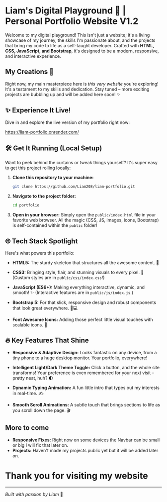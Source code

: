 # Liam's Digital Playground 🚀 | Personal Portfolio Website V1.2

Welcome to my digital playground! This isn't just a website; it's a living showcase of my journey, the skills I'm passionate about, and the projects that bring my code to life as a self-taught developer. Crafted with **HTML, CSS, JavaScript, and Bootstrap**, it's designed to be a modern, responsive, and interactive experience.

## My Creations 🌟

Right now, my main masterpiece here is *this very website* you're exploring! It's a testament to my skills and dedication.
Stay tuned – more exciting projects are bubbling up and will be added here soon! ✨

## ✨ Experience It Live!

Dive in and explore the live version of my portfolio right now:

<https://liam-portfolio.onrender.com/>

## 🛠️ Get It Running (Local Setup)

Want to peek behind the curtains or tweak things yourself? It's super easy to get this project rolling locally:

1.  **Clone this repository to your machine:**

    ```bash
    git clone https://github.com/Liam208/liam-portfolio.git
    ```

2.  **Navigate to the project folder:**

    ```bash
    cd portfolio
    ```

3.  **Open in your browser:**
    Simply open the `public/index.html` file in your favorite web browser. All the magic (CSS, JS, images, icons, Bootstrap) is self-contained within the `public` folder!

## 🌐 Tech Stack Spotlight

Here's what powers this portfolio:

* **HTML5:** The sturdy skeleton that structures all the awesome content. 🦴

* **CSS3:** Bringing style, flair, and stunning visuals to every pixel. 🎨 (Custom styles are in `public/css/index.css`!)

* **JavaScript (ES6+):** Making everything interactive, dynamic, and smooth! ✨ (Interactive features are in `public/js/index.js`.)

* **Bootstrap 5:** For that slick, responsive design and robust components that look great everywhere. 📱💻

* **Font Awesome Icons:** Adding those perfect little visual touches with scalable icons. 🌟

## 🔥 Key Features That Shine

* **Responsive & Adaptive Design:** Looks fantastic on any device, from a tiny phone to a huge desktop monitor. Your portfolio, everywhere!

* **Intelligent Light/Dark Theme Toggle:** Click a button, and the whole site transforms! Your preference is even remembered for your next visit – pretty neat, huh? 🌓

* **Dynamic Typing Animation:** A fun little intro that types out my interests in real-time. ✍️

* **Smooth Scroll Animations:** A subtle touch that brings sections to life as you scroll down the page. 🎬

## More to come

* **Responsive Fixes:** Right now on some devices the Navbar can be small or big I will fix that later on.
* **Projects:** Haven't made my projects public yet but it will be added later on.

# Thank you for visiting my website

---
*Built with passion by Liam* 💖